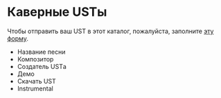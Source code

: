 # Каверные USTы

Чтобы отправить ваш UST в этот каталог, пожалуйста, заполните [эту форму]().

- Название песни
- Композитор
- Создатель USTа
- Демо
- Скачать UST
- Instrumental
